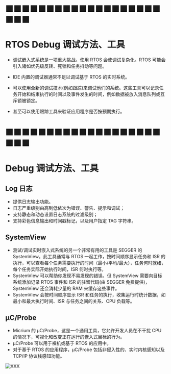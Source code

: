 # ■■■■■■■■■■■■■■■■■■■■■■

# RTOS Debug 调试方法、工具

- 调试嵌入式系统是一项重大挑战。使用 RTOS 会使调试复杂化。RTOS 可能会引入诸如优先级反转、死锁和任务抖动等问题。
- IDE 内置的调试器通常不足以调试基于 RTOS 的实时系统。

- 可以使用全新的调试技术(例如跟踪)来调试他们的系统。这些工具可以记录任务开始和结束执行的时间以及事件发生的时间，例如数据被放入消息队列或互斥锁被锁定。
- 甚至可以使用跟踪工具来验证应用程序是否按预期执行。



# ■■■■■■■■■■■■■■■■■■■■■■

# Debug 调试方法、工具

## Log 日志

- 提供日志输出功能。
- 日志严重级别由高到低依次为错误、警告、提示和调试；
- 支持静态和动态设置日志系统的过滤级别；
- 支持彩色信息输出和时间戳标记，以及用户指定 TAG 字符串。



## SystemView

- 测试/调试实时嵌入式系统的另一个非常有用的工具是 SEGGER 的 SystemView。此工具通常与 RTOS 一起工作，按时间顺序显示任务和 ISR 的执行，可以查看每个任务需要执行的时间（最小/平均/最大），任务何时就绪，每个任务实际开始执行时间，ISR 何时执行等。
- SystemView 可以帮助你发现不易发现的错误。但 SystemView 需要向目标系统添加记录 RTOS 事件和 ISR 的驻留代码(由 SEGGER 免费提供)，SystemView 还会消耗少量的 RAM 来缓存这些事件。
- SystemView 会按时间顺序显示 ISR 和任务的执行，收集运行时统计数据，如最小和最大执行时间、ISR 与任务之间的关系、CPU 负载等。

## μC/Probe

- Micrium 的 μC/Probe，这是一个通用工具，它允许开发人员在不干扰 CPU 的情况下，可视化和改变正在运行的嵌入式目标的行为。
- μC/Probe 可以用于裸机或基于 RTOS 的应用中。
- 对于基于 RTOS 的应用程序，μC/Probe 包括非侵入性的、实时内核感知以及 TCP/IP 协议栈感知功能。







![XXX](figures/XXX.jpg)




